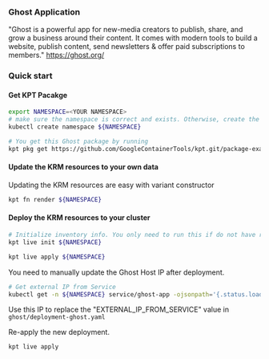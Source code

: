 ### Ghost Application

"Ghost is a powerful app for new-media creators to publish, share, and grow a business around their content. It comes with modern tools to build a website, publish content, send newsletters & offer paid subscriptions to members."
https://ghost.org/

### Quick start

#### Get KPT Pacakge
```bash
export NAMESPACE=<YOUR NAMESPACE>
# make sure the namespace is correct and exists. Otherwise, create the namespace
kubectl create namespace ${NAMESPACE}

# You get this Ghost package by running
kpt pkg get https://github.com/GoogleContainerTools/kpt.git/package-examples/ghost@main ${NAMESPACE} --for-deployment
```

#### Update the KRM resources to your own data

Updating the KRM resources are easy with variant constructor
```bash
kpt fn render ${NAMESPACE}
```

#### Deploy the KRM resources to your cluster

```bash
# Initialize inventory info. You only need to run this if do not have resourcesgroup.yaml
kpt live init ${NAMESPACE}

kpt live apply ${NAMESPACE}
```

You need to manually update the Ghost Host IP after deployment.
```bash
# Get external IP from Service
kubectl get -n ${NAMESPACE} service/ghost-app -ojsonpath='{.status.loadBalancer.ingress[].ip}'
```
Use this IP to replace the "EXTERNAL_IP_FROM_SERVICE" value in `ghost/deployment-ghost.yaml`

Re-apply the new deployment.
```bash
kpt live apply
``` 
